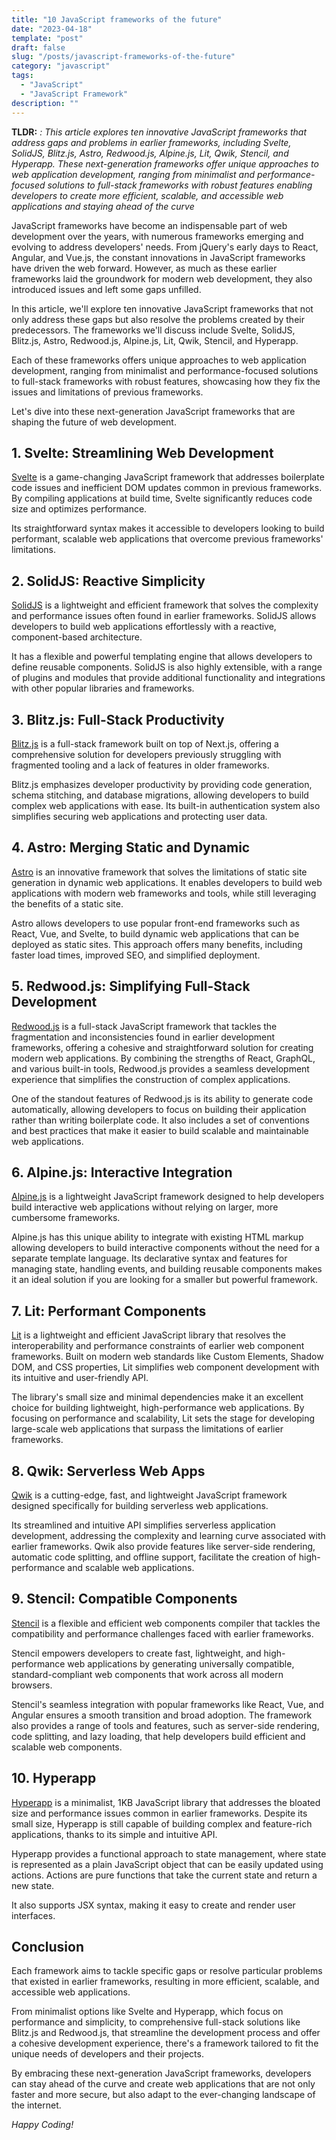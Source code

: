 ```yaml
---
title: "10 JavaScript frameworks of the future"
date: "2023-04-18"
template: "post"
draft: false
slug: "/posts/javascript-frameworks-of-the-future"
category: "javascript"
tags:
  - "JavaScript"
  - "JavaScript Framework"
description: ""
---
```


**TLDR:** _: This article explores ten innovative JavaScript frameworks that address gaps and problems in earlier frameworks, including Svelte, SolidJS, Blitz.js, Astro, Redwood.js, Alpine.js, Lit, Qwik, Stencil, and Hyperapp. These next-generation frameworks offer unique approaches to web application development, ranging from minimalist and performance-focused solutions to full-stack frameworks with robust features enabling developers to create more efficient, scalable, and accessible web applications and staying ahead of the curve_

JavaScript frameworks have become an indispensable part of web development over the years, with numerous frameworks emerging and evolving to address developers' needs. From jQuery's early days to React, Angular, and Vue.js, the constant innovations in JavaScript frameworks have driven the web forward. However, as much as these earlier frameworks laid the groundwork for modern web development, they also introduced issues and left some gaps unfilled.

In this article, we'll explore ten innovative JavaScript frameworks that not only address these gaps but also resolve the problems created by their predecessors. The frameworks we'll discuss include Svelte, SolidJS, Blitz.js, Astro, Redwood.js, Alpine.js, Lit, Qwik, Stencil, and Hyperapp.

Each of these frameworks offers unique approaches to web application development, ranging from minimalist and performance-focused solutions to full-stack frameworks with robust features, showcasing how they fix the issues and limitations of previous frameworks.

Let's dive into these next-generation JavaScript frameworks that are shaping the future of web development.

## 1. Svelte: Streamlining Web Development

[Svelte](https://svelte.dev/) is a game-changing JavaScript framework that addresses boilerplate code issues and inefficient DOM updates common in previous frameworks. By compiling applications at build time, Svelte significantly reduces code size and optimizes performance.

Its straightforward syntax makes it accessible to developers looking to build performant, scalable web applications that overcome previous frameworks' limitations.

## 2. SolidJS: Reactive Simplicity

[SolidJS](https://www.solidjs.com/) is a lightweight and efficient framework that solves the complexity and performance issues often found in earlier frameworks. SolidJS allows developers to build web applications effortlessly with a reactive, component-based architecture.

It has a flexible and powerful templating engine that allows developers to define reusable components. SolidJS is also highly extensible, with a range of plugins and modules that provide additional functionality and integrations with other popular libraries and frameworks.

## 3. Blitz.js: Full-Stack Productivity

[Blitz.js](https://blitzjs.com/) is a full-stack framework built on top of Next.js, offering a comprehensive solution for developers previously struggling with fragmented tooling and a lack of features in older frameworks.

Blitz.js emphasizes developer productivity by providing code generation, schema stitching, and database migrations, allowing developers to build complex web applications with ease. Its built-in authentication system also simplifies securing web applications and protecting user data.

## 4. Astro: Merging Static and Dynamic

[Astro](https://astro.build/) is an innovative framework that solves the limitations of static site generation in dynamic web applications. It enables developers to build web applications with modern web frameworks and tools, while still leveraging the benefits of a static site.

Astro allows developers to use popular front-end frameworks such as React, Vue, and Svelte, to build dynamic web applications that can be deployed as static sites. This approach offers many benefits, including faster load times, improved SEO, and simplified deployment.

## 5. Redwood.js: Simplifying Full-Stack Development

[Redwood.js](https://redwoodjs.com/) is a full-stack JavaScript framework that tackles the fragmentation and inconsistencies found in earlier development frameworks, offering a cohesive and straightforward solution for creating modern web applications. By combining the strengths of React, GraphQL, and various built-in tools, Redwood.js provides a seamless development experience that simplifies the construction of complex applications.

One of the standout features of Redwood.js is its ability to generate code automatically, allowing developers to focus on building their application rather than writing boilerplate code. It also includes a set of conventions and best practices that make it easier to build scalable and maintainable web applications.

## 6. Alpine.js: Interactive Integration

[Alpine.js](https://alpinejs.dev/) is a lightweight JavaScript framework designed to help developers build interactive web applications without relying on larger, more cumbersome frameworks.

Alpine.js has this unique ability to integrate with existing HTML markup allowing developers to build interactive components without the need for a separate template language. Its declarative syntax and features for managing state, handling events, and building reusable components makes it an ideal solution if you are looking for a smaller but powerful framework.

## 7. Lit: Performant Components

[Lit](https://lit.dev/) is a lightweight and efficient JavaScript library that resolves the interoperability and performance constraints of earlier web component frameworks. Built on modern web standards like Custom Elements, Shadow DOM, and CSS properties, Lit simplifies web component development with its intuitive and user-friendly API.

The library's small size and minimal dependencies make it an excellent choice for building lightweight, high-performance web applications. By focusing on performance and scalability, Lit sets the stage for developing large-scale web applications that surpass the limitations of earlier frameworks.

## 8. Qwik: Serverless Web Apps

[Qwik](https://qwik.builder.io/) is a cutting-edge, fast, and lightweight JavaScript framework designed specifically for building serverless web applications.

Its streamlined and intuitive API simplifies serverless application development, addressing the complexity and learning curve associated with earlier frameworks. Qwik also provide features like server-side rendering, automatic code splitting, and offline support, facilitate the creation of high-performance and scalable web applications.

## 9. Stencil: Compatible Components

[Stencil](https://stenciljs.com/) is a flexible and efficient web components compiler that tackles the compatibility and performance challenges faced with earlier frameworks.

Stencil empowers developers to create fast, lightweight, and high-performance web applications by generating universally compatible, standard-compliant web components that work across all modern browsers.

Stencil's seamless integration with popular frameworks like React, Vue, and Angular ensures a smooth transition and broad adoption. The framework also provides a range of tools and features, such as server-side rendering, code splitting, and lazy loading, that help developers build efficient and scalable web components.

## 10. Hyperapp

[Hyperapp](https://github.com/jorgebucaran/hyperapp) is a minimalist, 1KB JavaScript library that addresses the bloated size and performance issues common in earlier frameworks. Despite its small size, Hyperapp is still capable of building complex and feature-rich applications, thanks to its simple and intuitive API.

Hyperapp provides a functional approach to state management, where state is represented as a plain JavaScript object that can be easily updated using actions. Actions are pure functions that take the current state and return a new state.

It also supports JSX syntax, making it easy to create and render user interfaces.

## Conclusion

Each framework aims to tackle specific gaps or resolve particular problems that existed in earlier frameworks, resulting in more efficient, scalable, and accessible web applications.

From minimalist options like Svelte and Hyperapp, which focus on performance and simplicity, to comprehensive full-stack solutions like Blitz.js and Redwood.js, that streamline the development process and offer a cohesive development experience, there's a framework tailored to fit the unique needs of developers and their projects.

By embracing these next-generation JavaScript frameworks, developers can stay ahead of the curve and create web applications that are not only faster and more secure, but also adapt to the ever-changing landscape of the internet.

_Happy Coding!_
